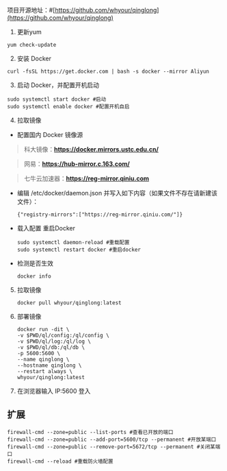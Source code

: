 

项目开源地址：#[https://github.com/whyour/qinglong](https://github.com/whyour/qinglong)

1. 更新yum	

```
yum check-update
```

2. 安装 Docker

```
curl -fsSL https://get.docker.com | bash -s docker --mirror Aliyun
```

3. 启动 Docker，并配置开机启动

```
sudo systemctl start docker #启动
sudo systemctl enable docker #配置开机自启
```

4. 拉取镜像

- 配置国内 Docker 镜像源

 > 科大镜像：**https://docker.mirrors.ustc.edu.cn/**

 > 网易：**https://hub-mirror.c.163.com/**

 >    七牛云加速器：**https://reg-mirror.qiniu.com**

 - 编辑 /etc/docker/daemon.json 并写入如下内容（如果文件不存在请新建该文件）：	

	```
	{"registry-mirrors":["https://reg-mirror.qiniu.com/"]}
	```

- 载入配置 重启Docker

	```
	sudo systemctl daemon-reload #重载配置
	sudo systemctl restart docker #重启docker
	```

- 检测是否生效	

	```
	docker info
	```

5. 拉取镜像	

	```
	docker pull whyour/qinglong:latest
	```

6. 部署镜像	

	```
	docker run -dit \
	-v $PWD/ql/config:/ql/config \
	-v $PWD/ql/log:/ql/log \
	-v $PWD/ql/db:/ql/db \
	-p 5600:5600 \
	--name qinglong \
	--hostname qinglong \
	--restart always \
	whyour/qinglong:latest
	```

7. 在浏览器输入 IP:5600 登入

## 扩展

```
firewall-cmd --zone=public --list-ports #查看已开放的端口
firewall-cmd --zone=public --add-port=5600/tcp --permanent #开放某端口
firewall-cmd --zone=public --remove-port=5672/tcp --permanent #关闭某端口
firewall-cmd --reload #重载防火墙配置
```



   
